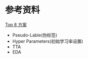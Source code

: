 # 参考资料
[Top 8 方案](https://zhuanlan.zhihu.com/p/101554661)  
- Pseudo-Lable(伪标签)
- Hyper Parameters(初始学习率设置)
- TTA
- EDA
